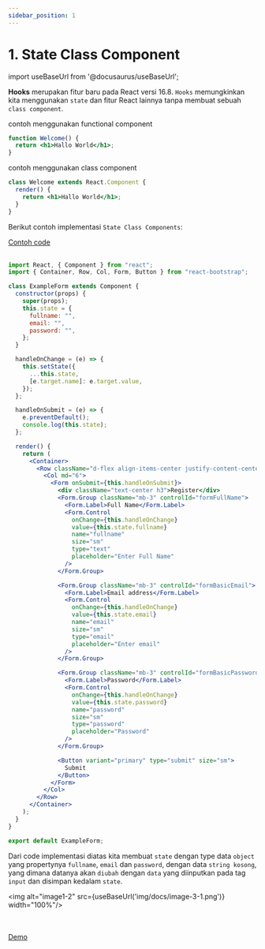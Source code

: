 ```yaml
---
sidebar_position: 1
---
```


# 1. State Class Component

import useBaseUrl from '@docusaurus/useBaseUrl';

**Hooks** merupakan fitur baru pada React versi 16.8. `Hooks` memungkinkan kita menggunakan `state` dan fitur React lainnya tanpa membuat sebuah `class component`.

contoh menggunakan functional component
```jsx
function Welcome() {
  return <h1>Hallo World</h1>;
}
```

contoh menggunakan class component
```jsx
class Welcome extends React.Component {
  render() {
    return <h1>Hallo World</h1>;
  }
}
```

Berikut contoh implementasi `State Class Components`:

<a class="btn-example-code" href="https://github.com/demo-dumbways/ebook-code-results-stage-2/blob/1-frontend-react-js-hooks/src/ExampleForm.js">
Contoh code
</a>

<br />
<br />

```jsx title=ExampleForm.js {7-10,16-17,22-23}
import React, { Component } from "react";
import { Container, Row, Col, Form, Button } from "react-bootstrap";

class ExampleForm extends Component {
  constructor(props) {
    super(props);
    this.state = {
      fullname: "",
      email: "",
      password: "",
    };
  }

  handleOnChange = (e) => {
    this.setState({
      ...this.state,
      [e.target.name]: e.target.value,
    });
  };

  handleOnSubmit = (e) => {
    e.preventDefault();
    console.log(this.state);
  };

  render() {
    return (
      <Container>
        <Row className="d-flex align-items-center justify-content-center vh-100">
          <Col md="6">
            <Form onSubmit={this.handleOnSubmit}>
              <div className="text-center h3">Register</div>
              <Form.Group className="mb-3" controlId="formFullName">
                <Form.Label>Full Name</Form.Label>
                <Form.Control
                  onChange={this.handleOnChange}
                  value={this.state.fullname}
                  name="fullname"
                  size="sm"
                  type="text"
                  placeholder="Enter Full Name"
                />
              </Form.Group>

              <Form.Group className="mb-3" controlId="formBasicEmail">
                <Form.Label>Email address</Form.Label>
                <Form.Control
                  onChange={this.handleOnChange}
                  value={this.state.email}
                  name="email"
                  size="sm"
                  type="email"
                  placeholder="Enter email"
                />
              </Form.Group>

              <Form.Group className="mb-3" controlId="formBasicPassword">
                <Form.Label>Password</Form.Label>
                <Form.Control
                  onChange={this.handleOnChange}
                  value={this.state.password}
                  name="password"
                  size="sm"
                  type="password"
                  placeholder="Password"
                />
              </Form.Group>

              <Button variant="primary" type="submit" size="sm">
                Submit
              </Button>
            </Form>
          </Col>
        </Row>
      </Container>
    );
  }
}

export default ExampleForm;
```

Dari code implementasi diatas kita membuat `state` dengan type data `object` yang propertynya `fullname`, `email` dan `password`, dengan data `string kosong`, yang dimana datanya akan `diubah` dengan `data` yang diinputkan pada tag `input` dan disimpan kedalam `state`.

<img alt="image1-2" src={useBaseUrl('img/docs/image-3-1.png')} width="100%"/>

<br />
<br />

<div>
<a class="btn-demo" href="https://ebook-code-results-stage-2-git-1-frontend-45c330-demo-dumbways.vercel.app/">
Demo
</a>
</div>